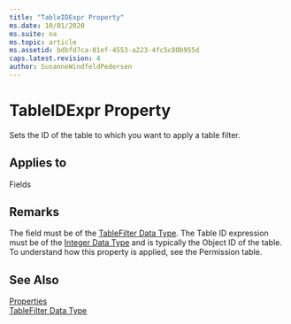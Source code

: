 ```yaml
---
title: "TableIDExpr Property"
ms.date: 10/01/2020
ms.suite: na
ms.topic: article
ms.assetid: bdbfd7ca-01ef-4553-a223-4fc5c80b955d
caps.latest.revision: 4
author: SusanneWindfeldPedersen
---
```


 

# TableIDExpr Property
Sets the ID of the table to which you want to apply a table filter.  
  
## Applies to  
 Fields  
  
## Remarks  
 The field must be of the [TableFilter Data Type](../datatypes/devenv-tablefilter-data-type.md). The Table ID expression must be of the [Integer Data Type](../datatypes/devenv-integer-data-type.md) and is typically the Object ID of the table. To understand how this property is applied, see the Permission table.  
  
## See Also  
 [Properties](devenv-properties.md)   
 [TableFilter Data Type](../datatypes/devenv-tablefilter-data-type.md)